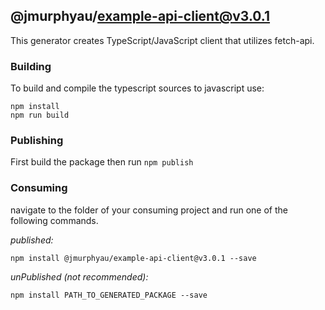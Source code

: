 ## @jmurphyau/example-api-client@v3.0.1

This generator creates TypeScript/JavaScript client that utilizes fetch-api.

### Building

To build and compile the typescript sources to javascript use:
```
npm install
npm run build
```

### Publishing

First build the package then run ```npm publish```

### Consuming

navigate to the folder of your consuming project and run one of the following commands.

_published:_

```
npm install @jmurphyau/example-api-client@v3.0.1 --save
```

_unPublished (not recommended):_

```
npm install PATH_TO_GENERATED_PACKAGE --save

